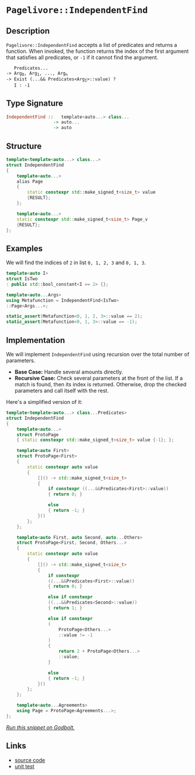 <!-- Copyright 2024 Feng Mofan
SPDX-License-Identifier: Apache-2.0 -->

# `Pagelivore::IndependentFind`

## Description

`Pagelivore::IndependentFind` accepts a list of predicates and returns a function.
When invoked, the function returns the index of the first argument that satisfies all predicates, or `-1` if it cannot find the argument.

<pre><code>   Predicates...
-> Arg<sub>0</sub>, Arg<sub>1</sub>, ..., Arg<sub>n</sub>
-> Exist (...&& Predicates&lt;Arg<sub>I</sub>&gt;::value) ?
   I : -1</code></pre>

## Type Signature

```Haskell
IndependentFind ::   template<auto...> class...
                  -> auto...
                  -> auto
```

## Structure

```C++
template<template<auto...> class...>
struct IndependentFind
{
    template<auto...>
    alias Page
    {
        static constexpr std::make_signed_t<size_t> value
        {RESULT};
    };

    template<auto...>
    static constexpr std::make_signed_t<size_t> Page_v
    {RESULT};
};
```

## Examples

We will find the indices of `2` in list `0, 1, 2, 3` and `0, 1, 3`.

```C++
template<auto I>
struct IsTwo
: public std::bool_constant<I == 2> {};

template<auto...Args>
using Metafunction = IndependentFind<IsTwo>
::Page<Args...>;

static_assert(Metafunction<0, 1, 2, 3>::value == 2);
static_assert(Metafunction<0, 1, 3>::value == -1);
```

## Implementation

We will implement `IndependentFind` using recursion over the total number of parameters.

- **Base Case:** Handle several amounts directly.
- **Recursive Case:** Check several parameters at the front of the list.
If a match is found, then its index is returned.
Otherwise, drop the checked parameters and call itself with the rest.

Here's a simplified version of it:

```C++
template<template<auto...> class...Predicates>
struct IndependentFind
{
    template<auto...>
    struct ProtoPage
    { static constexpr std::make_signed_t<size_t> value {-1}; };

    template<auto First>
    struct ProtoPage<First>
    {   
        static constexpr auto value 
        {
            []() -> std::make_signed_t<size_t>
            {
                if constexpr ((...&&Predicates<First>::value))
                { return 0; }

                else
                { return -1; }
            }()
        };
    };

    template<auto First, auto Second, auto...Others>
    struct ProtoPage<First, Second, Others...>
    {   
        static constexpr auto value 
        {
            []() -> std::make_signed_t<size_t>
            {
                if constexpr
                ((...&&Predicates<First>::value))
                { return 0; }

                else if constexpr
                ((...&&Predicates<Second>::value))
                { return 1; }

                else if constexpr
                (
                    ProtoPage<Others...>
                    ::value != -1
                )
                { 
                    return 2 + ProtoPage<Others...>
                    ::value; 
                }

                else
                { return -1; }
            }()
        };
    };

    template<auto...Agreements>
    using Page = ProtoPage<Agreements...>;
};
```

[*Run this snippet on Godbolt.*](https://godbolt.org/#z:OYLghAFBqd5QCxAYwPYBMCmBRdBLAF1QCcAaPECAMzwBtMA7AQwFtMQByARg9KtQYEAysib0QXACx8BBAKoBnTAAUAHpwAMvAFYTStJg1DIApACYAQuYukl9ZATwDKjdAGFUtAK4sGIAKxcpK4AMngMmAByPgBGmMQgAOyJpAAOqAqETgwe3r4BQemZjgJhEdEscQnJtpj2JQxCBEzEBLk%2BfoG19dlNLQRlUbHxSSkKza3t%2BV3j/YMVVaMAlLaoXsTI7BzmAMzhyN5YANQmO24EAJ6pmAD6BMRMhAqn2CYaAIK7%2B4eYJ2fI43QWCoLzenw%2BBEwLFSBkhp3OUJhTDhZyYXiIADosS8jgcmAoFFiMcpiJh8KJIc8dq8PuNiF4HEcAJIMLDXVmMAgAMXC6DBJkSVg%2BRxFR0h0NhmHhaMx2OpYNFRzpDIIRxJqCIyiYwClwtFAosSuajmQuIE40wqlSxCN6BAIBYTAA1rdMsAIug7vDMgAvW4EHEANzEXl%2BBoAtFwBQARU6GmNx/l6kXipEotwy1BHHnEcag5NG%2BmM9Wa7VSs45vPygsG/UFxWzE1mhgWq02zNHYPeMP1/WChWKwcikz%2BKz%2BaMQJZHcM4wH2x0um5uj1es6%2B/3595DocGgfb7d4KjN1vWo5QInmABsV5JZLwFMwVLclYD1PtXdDSyWe/3g9rpIIdYGCODQ4xORJYw%2BH9f1FOolGgmDwMNACgOnKMdnjCCEJ3CDJ2w8DYwwn8EyIqCC1TSVpXRLMX1II4OyETA0FZOjMyJAB5AgEHiKkaS3UVlWLYgNVQLUdXhWijkY5j0DozjuNzC9q344dBTrFTB0be9j0hNt6OozsQx7DTFV3Xsd1HEcJynGdqVtednVdPB3TJVc3HXVc%2BMQpD8P3Q8dMta1fO3c9sTMa9wtvclkUfCS8FzV9sHfIyv2CnDkMwQDiGA0CMIIpMTMQuDfn85iT2INLB1CjErxvUlospeFpIEPk3xAD9MFS8zf3/TLUPQzDIPBQqYOKo5SvNXSgu6/cIEq/cS1Est4XknilK87zt2S7sjjAMBTmjND5tFb8Zu3WtjqHFDsqOMwTksNVhNLcSzlWxS5Q2zbB220MwMu/KyJG39iv%2B3qsuAyM/qws7VOs/CSKFDSEYKxUKJiqjZQxd5gFJKFOV4n8vEyIw1TLP5DsWsTyzcbHcbYQRCQ%2BxMoKw0jhoAegAKm5nneb59mwS5nmjgAFUfAgFCOXmBY%2BIW%2Bfl7mZeGr4GAOLxjnhZjNlSCXNzBNH0w7JlN0E1UmQUEWAHdUDBEAjlSLwYlobS5xAGJUE8G4yuaQR4SZcmDtunFd1ZxH9cRSjUWool3mIYACY%2BInwmAI4AFlMqYKgvFVhpyeZDl2SwQQeVZP2Letzd7Sp%2BFY/j9bmeGrTkBufElFaCB0%2BaLOc%2ByeENDooJbronYXh%2BsMdkIw6zG/Nmm5bgl4gIDuM%2B7hxe7OfujkHke2o6gOJ7QmfEY4FZaE4fxeD8DgtFIVBODcaxrCVNYNjDMwdh4UgCE0E%2BVidAJJAYg0JILgiQdgaH8BocKl4zAAA5YH6E4JIXgLAJAaH7lfG%2Bd8OC8AUCAfu39r4n1IHAWAMBEAgDWAQB2BByCUDQNCOg8RIisC2KoWBl5wyXkkEcYAyBTRSAxGYXgd4iDEDwHaII/BBAiDEOwKQMhBCKBUOoIhpBdBBEtg8VInAeCn3PpfH%2Bt9ODsXRDQo4qAjzsM4dw3h/Ct6ALuhADwjD6A2l2FwJYvBCFaBWBAJADDUhMLIBQCAgTgkgGAFIMwfA6CQlzJQGIRiYjhBaBcXRvAUnMGIBcdiMRtBMUIZ/Bh9MCDsQYLQdJaisAxC8MADMtBaB4O4LwLAjojDiGqfFQpeBAyPiMZaJi6Itif3CJCM%2BajnYxAeDkjwWAjH3DwKglppA%2BnEHdkoaMUJDDAGdkYH%2BKwqAGHjgANTwJgS27F2QZMUcIUQ4gFHSPkEoNQRiNH6B2SgR%2Blh9B4BiHgyAKxUA62yM08MgIDqmEsNYMwWC1niKwACyc3QenOAgK4KYfggihHCEMSoIxCgZCyAITFegijEoYPMYYCQgh2FRY0CYbRPAdD0HSteAg%2BitCpfimlthGWktpYy7lixPGrHWJsCQ%2BiOAX1IJg3g2CjjWK4TwvhAjHFnlwIQEg90P5eK/gclY3EmBYASMi/%2BkgdgYgAJw7ESJIYBZhJCXnQf4S8VrEEcGQaQVBH8MSXi4JeWBVrYEBv8CA/wNrLyyqMdg3B%2BD9VEL8eQ/xlCzHojoWE1ArjmGsM4C0FggZEjhiYLiAwJMuBWoxFwIBIj8BiIkXoJ5siHnSCeco15ajdAxK0UwHRLSpUyrlcYjgpjqHogsUefNhbi2lp2VvSt1aNBnhcUEtxOrp7eIOSQgJWbV3xAzeEtxIAp1FrxEYCtXB%2B40FoPEvBEAklqKyWkm5T6cl5IKQ4G5JTOTlMqUYmpdSGlNJuW0nZnSb74FJGvPpzSb6DOQMMm5Yy6hGKmTMi4cytg30Wcsz%2BayNmYC2e03Zyct1HO1AoM5FyrmMBuU2%2B58jW2yHbaom%2BXaPn7KhVYH5UykVApBeaTg4KCCtWjFxmFcL4gIv6YClF7K/DotZAK4IrJhUErSEShoynyUNDU7ytlDROVMryFiuThmhW4oWOp2YkxmX5EFXMSz1LJVitfi5iZg6Y2cHosQAtRaS1npThWqtQCNV1u1R4vVPjf6kCNSaygUqvU%2BsrcAxIEbkg7EkI67hQQh2xtsPG6LSb4ApqoTQg9u7gksLYHm3ztiWAKEDKaQMwXJTjFrVqhFjbZDNsY7cljbyQA7FID2vteiPWebUdg0d5jLE%2BZYPVxrzXWsxXGMuyra7dg7Ci1ulNh792hP2wkJrqRUg3Ba1am4bWCAtzq62uJPFEnJNSTkl9L3cn5MKV%2BrNpTf1VIg5gWp9SxDAZWaBjpWHWndOg/0tR8HEMrOQxMm%2BaG0mYYWeI3DvB8MZEI9sjppHE18GOZR85lzrkrPo3IiQTGlEvNYzoIbHHjDfJsLx%2BA/GGjNPZnOcTlhYXyvhRImTyKDPZBcEpuzpmcXlGc4S4o2RtOaeyHp1ldR6VGeU2LjlFnZc8tZfyqXBvHN65FSsBQL8JWio84Yqb3n82Laa52FblJVQQE1WInVnjN2JsNZgY1IxkUTKSyAMwladg7H8JAkB6CI%2BJEDdGu3OCCsEINaQc1/hrX%2BFgeFK1kgrVgNtVwYbEydi26wZwH3vipXCMTxX5PRWVhrMyM4SQQA%3D)

## Links

- [source code](../../../../conceptrodon/pagelivore/independent_find.hpp)
- [unit test](../../../../tests/unit/metafunctions/pagelivore/independent_find.test.hpp)
